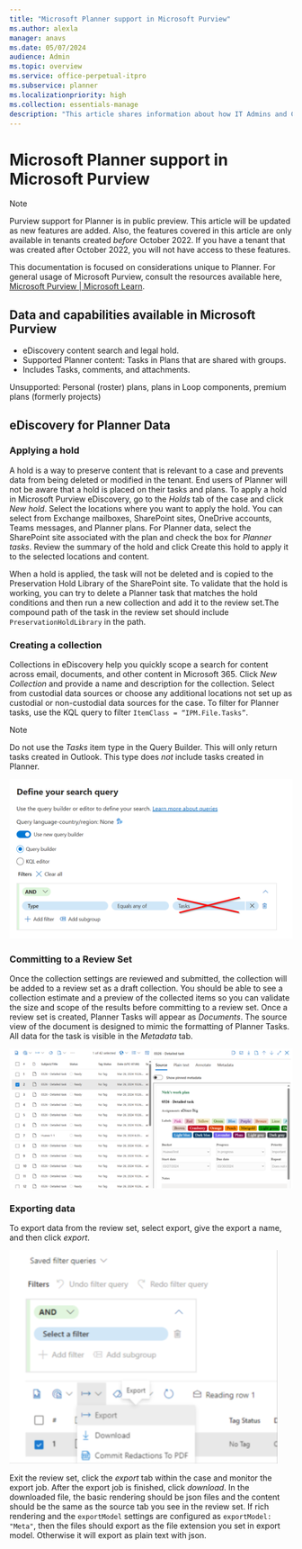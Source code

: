 ```yaml
---
title: "Microsoft Planner support in Microsoft Purview"
ms.author: alexla
manager: anavs
ms.date: 05/07/2024
audience: Admin
ms.topic: overview
ms.service: office-perpetual-itpro
ms.subservice: planner
ms.localizationpriority: high
ms.collection: essentials-manage
description: "This article shares information about how IT Admins and Compliance officers can use Microsoft Purview with Planner"
---
```


# Microsoft Planner support in Microsoft Purview

> [!NOTE]
> Purview support for Planner is in public preview. This article will be updated as new features are added. Also, the features covered in this article are only available in tenants created *before* October 2022. If you have a tenant that was created after October 2022, you will not have access to these features.

This documentation is focused on considerations unique to Planner. For general usage of Microsoft Purview, consult the resources available here, [Microsoft Purview | Microsoft Learn](https://learn.microsoft.com/purview/).

## Data and capabilities available in Microsoft Purview

* eDiscovery content search and legal hold.
* Supported Planner content: Tasks in Plans that are shared with groups.
* Includes Tasks, comments, and attachments.

Unsupported: Personal (roster) plans, plans in Loop components, premium plans (formerly projects)

## eDiscovery for Planner Data

### Applying a hold

A hold is a way to preserve content that is relevant to a case and prevents data from being deleted or modified in the tenant. End users of Planner will not be aware that a hold is placed on their tasks and plans. To apply a hold in Microsoft Purview eDiscovery, go to the *Holds* tab of the case and click *New hold*. Select the locations where you want to apply the hold. You can select from Exchange mailboxes, SharePoint sites, OneDrive accounts, Teams messages, and Planner plans. For Planner data, select the SharePoint site associated with the plan and check the box for *Planner tasks*. Review the summary of the hold and click Create this hold to apply it to the selected locations and content.

 When a hold is applied, the task will not be deleted and is copied to the Preservation Hold Library of the SharePoint site. To validate that the hold is working, you can try to delete a Planner task that matches the hold conditions and then run a new collection and add it to the review set.The compound path of the task in the review set should include ``PreservationHoldLibrary`` in the path.

### Creating a collection

Collections in eDiscovery help you quickly scope a search for content across email, documents, and other content in Microsoft 365. Click *New Collection* and provide a name and description for the collection. Select from custodial data sources or choose any additional locations not set up as custodial or non-custodial data sources for the case. To filter for Planner tasks, use the KQL query to filter ``ItemClass = “IPM.File.Tasks”``.

> [!NOTE]
> Do not use the *Tasks* item type in the Query Builder. This will only return tasks created in Outlook. This type does *not* include tasks created in Planner.

 ![Screenshot of the wrong task type selected in the Purview query builder.](media/purview-wrong-tasks-type.png)

### Committing to a Review Set

Once the collection settings are reviewed and submitted, the collection will be added to a review set as a draft collection. You should be able to see a collection estimate and a preview of the collected items so you can validate the size and scope of the results before committing to a review set. Once a review set is created, Planner Tasks will appear as *Documents*. The source view of the document is designed to mimic the formatting of Planner Tasks. All data for the task is visible in the *Metadata* tab.

![Screenshot of the task being rendered in Purview.](media/purview-rich-task-render.png)

### Exporting data

To export data from the review set, select export, give the export a name, and then click *export*.

![Screenshot of the task being exported in Purview.](media/purview-exporting-data.png)

Exit the review set, click the *export* tab within the case and monitor the export job. After the export job is finished, click *download*. In the downloaded file, the basic rendering should be json files and the content should be the same as the source tab you see in the review set. If rich rendering and the ``exportModel`` settings are configured as ``exportModel: "Meta"``, then the files should export as the file extension you set in export model. Otherwise it will export as plain text with json.

